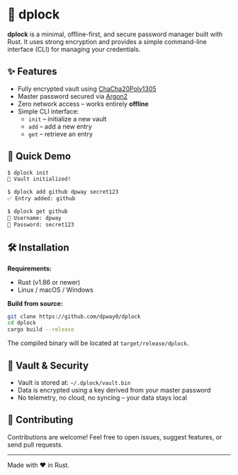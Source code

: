 # 🔐 dplock

**dplock** is a minimal, offline-first, and secure password manager built with Rust. It uses strong encryption and provides a simple command-line interface (CLI) for managing your credentials.

## ✨ Features

- Fully encrypted vault using [ChaCha20Poly1305](https://docs.rs/chacha20poly1305/)
- Master password secured via [Argon2](https://docs.rs/argon2/)
- Zero network access – works entirely **offline**
- Simple CLI interface:
  - `init` – initialize a new vault
  - `add` – add a new entry
  - `get` – retrieve an entry

## 🧪 Quick Demo

```bash
$ dplock init
🔐 Vault initialized!

$ dplock add github dpway secret123
✅ Entry added: github

$ dplock get github
🔐 Username: dpway
🔑 Password: secret123
```

## 🛠 Installation

**Requirements:**

- Rust (v1.86 or newer)
- Linux / macOS / Windows

**Build from source:**

```bash
git clone https://github.com/dpway0/dplock
cd dplock
cargo build --release
```

The compiled binary will be located at `target/release/dplock`.

## 🔐 Vault & Security

- Vault is stored at: `~/.dplock/vault.bin`
- Data is encrypted using a key derived from your master password
- No telemetry, no cloud, no syncing – your data stays local

## 🤝 Contributing

Contributions are welcome! Feel free to open issues, suggest features, or send pull requests.

---

Made with ❤️ in Rust.

